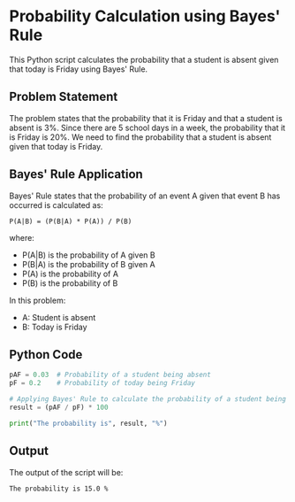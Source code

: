 # Probability Calculation using Bayes' Rule

This Python script calculates the probability that a student is absent given that today is Friday using Bayes' Rule.

## Problem Statement

The problem states that the probability that it is Friday and that a student is absent is 3%. Since there are 5 school days in a week, the probability that it is Friday is 20%. We need to find the probability that a student is absent given that today is Friday.

## Bayes' Rule Application

Bayes' Rule states that the probability of an event A given that event B has occurred is calculated as:

`P(A|B) = (P(B|A) * P(A)) / P(B)`

where:
- P(A|B) is the probability of A given B
- P(B|A) is the probability of B given A
- P(A) is the probability of A
- P(B) is the probability of B

In this problem:
- A: Student is absent
- B: Today is Friday

## Python Code

```python
pAF = 0.03  # Probability of a student being absent
pF = 0.2    # Probability of today being Friday

# Applying Bayes' Rule to calculate the probability of a student being absent given that today is Friday
result = (pAF / pF) * 100

print("The probability is", result, "%")
```
## Output
The output of the script will be:

```bash
The probability is 15.0 %
```